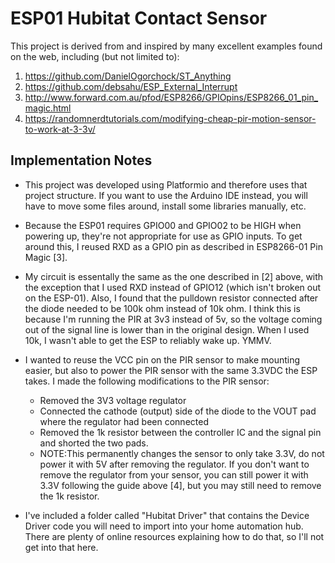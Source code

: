 # ESP01 Hubitat Contact Sensor

This project is derived from and inspired by many excellent examples found on the web, including (but not limited to):

1. https://github.com/DanielOgorchock/ST_Anything
2. https://github.com/debsahu/ESP_External_Interrupt
3. http://www.forward.com.au/pfod/ESP8266/GPIOpins/ESP8266_01_pin_magic.html
4. https://randomnerdtutorials.com/modifying-cheap-pir-motion-sensor-to-work-at-3-3v/

## Implementation Notes

* This project was developed using Platformio and therefore uses that project structure. If you want to use the
  Arduino IDE instead, you will have to move some files around, install some libraries manually, etc.
  
* Because the ESP01 requires GPIO00 and GPIO02 to be HIGH when powering up, they're not appropriate
  for use as GPIO inputs. To get around this, I reused RXD as a GPIO pin as described in ESP8266-01 Pin Magic [3].

* My circuit is essentally the same as the one described in [2] above, with the exception that I used RXD instead of 
  GPIO12 (which isn't broken out on the ESP-01). Also, I found that the pulldown resistor connected after the diode
  needed to be 100k ohm instead of 10k ohm. I think this is because I'm running the PIR at 3v3 instead of 5v, so the
  voltage coming out of the signal line is lower than in the original design. When I used 10k, I wasn't able to get
  the ESP to reliably wake up. YMMV.

* I wanted to reuse the VCC pin on the PIR sensor to make mounting easier, but also to power the PIR sensor
  with the same 3.3VDC the ESP takes. I made the following modifications to the PIR sensor:
  - Removed the 3V3 voltage regulator
  - Connected the cathode (output) side of the diode to the VOUT pad where the regulator had been connected
  - Removed the 1k resistor between the controller IC and the signal pin and shorted the two pads.
  - NOTE:This permanently changes the sensor to only take 3.3V, do not power it with 5V after removing the regulator.
    If you don't want to remove the regulator from your sensor, you can still power it with 3.3V following the guide 
    above [4], but you may still need to remove the 1k resistor.

* I've included a folder called "Hubitat Driver" that contains the Device Driver code you will need to import into
  your home automation hub. There are plenty of online resources explaining how to do that, so I'll not get into
  that here.

